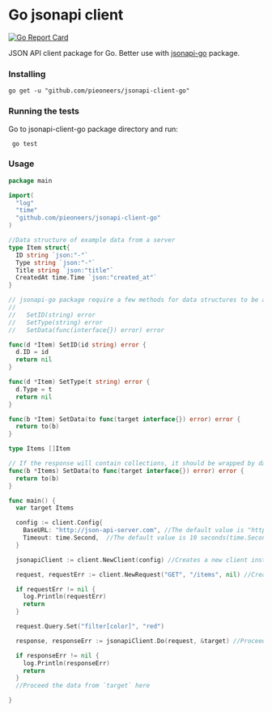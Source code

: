 # Go jsonapi client

[![Go Report Card](https://goreportcard.com/badge/github.com/pieoneers/jsonapi-client-go)](https://goreportcard.com/report/github.com/pieoneers/jsonapi-client-go)

JSON API client package for Go. Better use with [jsonapi-go](https://github.com/pieoneers/jsonapi-go) package.

### Installing

``` go get -u "github.com/pieoneers/jsonapi-client-go" ```

### Running the tests
Go to jsonapi-client-go package directory and run:

``` go test```

### Usage

``` go
package main

import(
  "log"
  "time"
  "github.com/pieoneers/jsonapi-client-go"
)

//Data structure of example data from a server
type Item struct{
  ID string `json:"-"`
  Type string `json:"-"`
  Title string `json:"title"`
  CreatedAt time.Time `json:"created_at"`
}

// jsonapi-go package require a few methods for data structures to be able unmarshal data from json api document.
//
//   SetID(string) error
//   SetType(string) error
//   SetData(func(interface{}) error) error

func(d *Item) SetID(id string) error {
  d.ID = id
  return nil
}

func(d *Item) SetType(t string) error {
  d.Type = t
  return nil
}

func(b *Item) SetData(to func(target interface{}) error) error {
  return to(b)
}

type Items []Item

// If the response will contain collections, it should be wrapped by data type and method SetData should me implemented for the collection data type
func(b *Items) SetData(to func(target interface{}) error) error {
  return to(b)
}

func main() {
  var target Items

  config := client.Config{
    BaseURL: "http://json-api-server.com", //The default value is "http://localhost"
    Timeout: time.Second,  //The default value is 10 seconds(time.Second * 10)
  }

  jsonapiClient := client.NewClient(config) //Creates a new client instance with the config

  request, requestErr := client.NewRequest("GET", "/items", nil) //Creates a new request

  if requestErr != nil {
    log.Println(requestErr)
    return
  }

  request.Query.Set("filter[color]", "red")

  response, responseErr := jsonapiClient.Do(request, &target) //Proceed the request

  if responseErr != nil {
    log.Println(responseErr)
    return
  }
  //Proceed the data from `target` here

}
```
